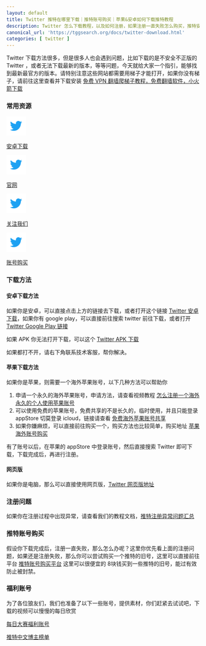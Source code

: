 ```yaml
---
layout: default
title: Twitter 推特在哪里下载｜推特账号购买｜苹果&安卓如何下载推特教程
description: Twitter 怎么下载教程，以及如何注册，如果注册一直失败怎么购买，推特安卓包、苹果下载方式，Twitter下载iOS，Twitter 下载安卓，Twitter 注册，底部有推特福利账号，下载完成后账号购买方法。
canonical_url: 'https://tggsearch.org/docs/twitter-download.html'
categories: [ twitter ]
---
```

Twitter 下载方法很多，但是很多人也会遇到问题，比如下载的是不安全不正版的 Twitter ，或者无法下载最新的版本，等等问题，今天就给大家一个指引，能够找到最新最官方的版本。请特别注意这些网站都需要用梯子才能打开，如果你没有梯子，请前往这里查看并下载安装 [免费 VPN 翻墙爬梯子教程，免费翻墙软件，小火箭下载](./vpn-kl.html)

### 常用资源
<div class='icon-block-body-four'>
  <div class='icon-block-item'>
    <a href="./302.html?target=https://twitter.cn.uptodown.com/android/download" target="_blank">
        <img src="/docs/assets/img/twitter.png" alt="Twitter安卓版本" height=50px>
        <p>安卓下载</p>
    </a>
  </div>
   <div class='icon-block-item'>
    <a href="./302.html?target=https://x.com" target="_blank">
        <img src="/docs/assets/img/twitter.png" alt="Twitter官网" height=50px>
        <p>官网</p>
    </a>
  </div>
    <div class='icon-block-item'>
    <a href="./302.html?target=https://twitter.com/idanhua" target="_blank">
        <img src="/docs/assets/img/twitter.png" alt="电报网页版" height=50px>
        <p>关注我们</p>
    </a>
  </div>
   <div class='icon-block-item'>
    <a href="./302.html?target=http://tggsearch.shop?from=10664&cid=25&mid=56" target="_blank">
        <img src="/docs/assets/img/twitter.png" alt="推特账号购买" height=50px>
        <p>账号购买</p>
    </a>
  </div>
</div>

### 下载方法

#### 安卓下载方法
如果你是安卓，可以直接点击上方的链接去下载，或者打开这个链接 [Twitter 安卓下载](./302.html?target=https://twitter.cn.uptodown.com/android/download)，如果你有 google play，可以直接前往搜索 twitter 前往下载，或者打开 [Twitter Google Play 链接](./302.html?target=https://play.google.com/store/apps/details?id=com.twitter.android)

如果 APK 你无法打开下载，可以这个 [Twitter APK 下载](./302.html?target=https://apkpure.com/x/com.twitter.android)

如果都打不开，请右下角联系技术客服，帮你解决。

#### 苹果下载方法
如果你是苹果，则需要一个海外苹果账号，以下几种方法可以帮助你

1. 申请一个永久的海外苹果账号，申请方法，请查看视频教程 [怎么注册一个海外永久的个人使用苹果账号](./302.html?target=https://youtu.be/oY396wEXzww)
2. 可以使用免费的苹果账号，免费共享的不是长久的，临时使用，并且只能登录 appStore 切莫登录 icloud，链接请查看 [免费海外苹果账号共享](./apple-id.html)
3. 如果你嫌麻烦，可以直接前往购买一个，购买方法也比较简单，购买地址 [苹果海外账号购买](./302.html?target=http://tggsearch.shop/)

有了账号以后，在苹果的 appStore 中登录账号，然后直接搜索 Twitter 即可下载，下载完成后，再进行注册。

#### 网页版
如果你是电脑，那么可以直接使用网页版，[Twitter 网页版地址](./302.html?target=https://x.com)

### 注册问题
如果你在注册过程中出现异常，请查看我们的教程文档，[推特注册异常问题汇总](./twitter-register-error.html)

### 推特账号购买
假设你下载完成后，注册一直失败，那么怎么办呢？这里你优先看上面的注册问题，如果还是注册失败，那么你可以尝试购买一个推特的旧号，这里可以直接前往平台 [推特账号购买平台](./302.html?target=http://tggsearch.shop?from=10664&cid=25&mid=56) 这里可以很便宜的 8块钱买到一些推特的旧号，能过有效防止被封禁。

### 福利账号
为了各位狼友们，我们也准备了以下一些账号，提供素材，你们赶紧去试试吧，下载的视频可以慢慢的每日欣赏

[每日大赛福利账号](./302.html?target=https://twitter.com/meiridashai)

[推特中文博主榜单](./twitter-ranking.html)
